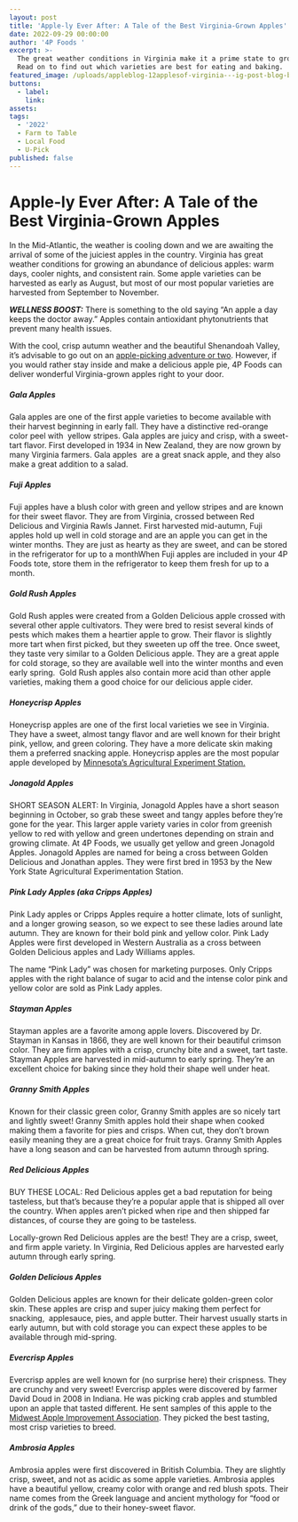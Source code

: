 ```yaml
---
layout: post
title: 'Apple-ly Ever After: A Tale of the Best Virginia-Grown Apples'
date: 2022-09-29 00:00:00
author: '4P Foods '
excerpt: >-
  The great weather conditions in Virginia make it a prime state to grow apples.
  Read on to find out which varieties are best for eating and baking.
featured_image: /uploads/appleblog-12applesof-virginia---ig-post-blog-banner.png
buttons:
  - label:
    link:
assets:
tags:
  - '2022'
  - Farm to Table
  - Local Food
  - U-Pick
published: false
---
```

<div class="editable"><h1><strong>Apple-ly Ever After: A Tale of the Best Virginia-Grown Apples</strong></h1><p>In the Mid-Atlantic, the weather is cooling down and we are awaiting the arrival of some of the juiciest apples in the country. Virginia has great&nbsp; weather conditions for growing an abundance of delicious apples: warm days, cooler nights, and consistent rain. Some apple varieties can be harvested as early as August, but most of our most popular varieties are harvested from September to November.&nbsp;</p><p><strong><em>WELLNESS BOOST:</em></strong> There is something to the old saying &ldquo;An apple a day keeps the doctor away.&rdquo; Apples contain antioxidant phytonutrients that prevent many health issues.</p><p>With the cool, crisp autumn weather and the beautiful Shenandoah Valley, it&rsquo;s advisable to go out on an <a href="https://www.funinfairfaxva.com/apple-picking-in-virginia/#:~:text=Mid%2DSeptember%20to%20mid%2DOctober,and%20Yellow%20Delicious%2C%20and%20Fuji.">apple-picking adventure or two</a>. However, if you would rather stay inside and make a delicious apple pie, 4P Foods can deliver wonderful Virginia-grown apples right to your door.</p><h5>Gala Apples</h5><p>Gala apples are one of the first apple varieties to become available with their harvest beginning in early fall. They have a distinctive red-orange color peel with&nbsp; yellow stripes. Gala apples are juicy and crisp, with a sweet-tart flavor. First developed in 1934 in New Zealand, they are now grown by many Virginia farmers. Gala apples&nbsp; are a great snack apple, and they also make a great addition to a salad.</p><h5>Fuji Apples</h5><p>Fuji apples have a blush color with green and yellow stripes and are known for their sweet flavor. They are from Virginia, crossed between Red Delicious and Virginia Rawls Jannet. First harvested mid-autumn, Fuji apples hold up well in cold storage and are an apple you can get in the winter months. They are just as hearty as they are sweet, and can be stored in the refrigerator for up to a monthWhen Fuji apples are included in your 4P Foods tote, store them in the refrigerator to keep them fresh for up to a month.</p><h5>Gold Rush Apples</h5><p>Gold Rush apples were created from a Golden Delicious apple crossed with several other apple cultivators. They were bred to resist several kinds of pests which makes them a heartier apple to grow. Their flavor is slightly more tart when first picked, but they sweeten up off the tree. Once sweet, they taste very similar to a Golden Delicious apple. They are a great apple for cold storage, so they are available well into the winter months and even early spring.&nbsp; Gold Rush apples also contain more acid than other apple varieties, making them a good choice for our delicious apple cider.</p><h5>Honeycrisp Apples</h5><p>Honeycrisp apples are one of the first local varieties we see in Virginia. They have a sweet, almost tangy flavor and are well known for their bright pink, yellow, and green coloring. They have a more delicate skin making them a preferred snacking apple. Honeycrisp apples are the most popular apple developed by <a href="https://specialtyproduce.com/produce/Honeycrisp_Apples_3122.php">Minnesota&rsquo;s Agricultural Experiment Station.</a></p><h5>Jonagold Apples</h5><p>SHORT SEASON ALERT: In Virginia, Jonagold Apples have a short season beginning in October, so grab these sweet and tangy apples before they&rsquo;re gone for the year. This larger apple variety varies in color from greenish yellow to red with yellow and green undertones depending on strain and growing climate. At 4P Foods, we usually get yellow and green Jonagold Apples. Jonagold Apples are named for being a cross between Golden Delicious and Jonathan apples. They were first bred in 1953 by the New York State Agricultural Experimentation Station.</p><h5>Pink Lady Apples (aka Cripps Apples)</h5><p>Pink Lady apples or Cripps Apples require a hotter climate, lots of sunlight, and a longer growing season, so we expect to see these ladies around late autumn. They are known for their bold pink and yellow color. Pink Lady Apples were first developed in Western Australia as a cross between Golden Delicious apples and Lady Williams apples.&nbsp;</p><p>The name &ldquo;Pink Lady&rdquo; was chosen for marketing purposes. Only Cripps apples with the right balance of sugar to acid and the intense color pink and yellow color are sold as Pink Lady apples.</p><h5>Stayman Apples</h5><p>Stayman apples are a favorite among apple lovers. Discovered by Dr. Stayman in Kansas in 1866, they are well known for their beautiful crimson color. They are firm apples with a crisp, crunchy bite and a sweet, tart taste. Stayman Apples are harvested in mid-autumn to early spring. They&rsquo;re an excellent choice for baking since they hold their shape well under heat.&nbsp;</p><h5>Granny Smith Apples</h5><p>Known for their classic green color, Granny Smith apples are so nicely tart and lightly sweet! Granny Smith apples hold their shape when cooked making them a favorite for pies and crisps. When cut, they don&rsquo;t brown easily meaning they are a great choice for fruit trays. Granny Smith Apples have a long season and can be harvested from autumn through spring.</p><h5>Red Delicious Apples</h5><p>BUY THESE LOCAL: Red Delicious apples get a bad reputation for being tasteless, but that&rsquo;s because they&rsquo;re a popular apple that is shipped all over the country. When apples aren&rsquo;t picked when ripe and then shipped far distances, of course they are going to be tasteless.&nbsp;</p><p>Locally-grown Red Delicious apples are the best! They are a crisp, sweet, and firm apple variety. In Virginia, Red Delicious apples are harvested early autumn through early spring.&nbsp;</p><h5>Golden Delicious Apples</h5><p>Golden Delicious apples are known for their delicate golden-green color skin. These apples are crisp and super juicy making them perfect for snacking,&nbsp; applesauce, pies, and apple butter. Their harvest usually starts in early autumn, but with cold storage you can expect these apples to be available through mid-spring.</p><h5>Evercrisp Apples</h5><p>Evercrisp apples are well known for (no surprise here) their crispness. They are crunchy and very sweet! Evercrisp apples were discovered by farmer David Doud in 2008 in Indiana. He was picking crab apples and stumbled upon an apple that tasted different. He sent samples of this apple to the <a href="https://fruitgrowersnews.com/article/evercrisp-on-its-way/">Midwest Apple Improvement Association</a>. They picked the best tasting, most crisp varieties to breed.&nbsp;</p><h5>Ambrosia Apples</h5><p>Ambrosia apples were first discovered in British Columbia. They are slightly crisp, sweet, and not as acidic as some apple varieties. Ambrosia apples have a beautiful yellow, creamy color with orange and red blush spots. Their name comes from the Greek language and ancient mythology for &ldquo;food or drink of the gods,&rdquo; due to their honey-sweet flavor.&nbsp;</p></div>